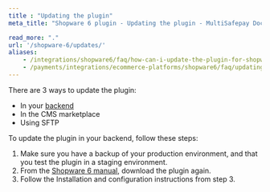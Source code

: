 ```yaml
---
title : "Updating the plugin"
meta_title: "Shopware 6 plugin - Updating the plugin - MultiSafepay Docs"

read_more: "."
url: '/shopware-6/updates/'
aliases: 
    - /integrations/shopware6/faq/how-can-i-update-the-plugin-for-shopware/
    - /payments/integrations/ecommerce-platforms/shopware6/faq/updating-the-plugin/
---
```


There are 3 ways to update the plugin:

- In your [backend](/glossaries/multisafepay-glossary/#backend)
- In the CMS marketplace 
- Using SFTP

To update the plugin in your backend, follow these steps:

1. Make sure you have a backup of your production environment, and that you test the plugin in a staging environment.
2. From the [Shopware 6 manual](/integrations/shopware6/manual), download the plugin again.
3. Follow the Installation and configuration instructions from step 3.